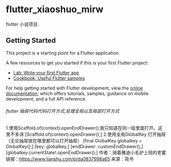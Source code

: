 # flutter_xiaoshuo_mirw

flutter 小说项目.

## Getting Started

This project is a starting point for a Flutter application.

A few resources to get you started if this is your first Flutter project:

- [Lab: Write your first Flutter app](https://docs.flutter.dev/get-started/codelab)
- [Cookbook: Useful Flutter samples](https://docs.flutter.dev/cookbook)

For help getting started with Flutter development, view the
[online documentation](https://docs.flutter.dev/), which offers tutorials,
samples, guidance on mobile development, and a full API reference.

###### flutter 抽屉代码代码打开方式,处理全局以及局部打开方式
1.使用Scaffold.of(context).openEndDrawer();我只知道在同一级里面打开。这里不多讲
[Scaffold.of(context).openDrawer();]
2.使用全局GlobalKey 打开抽屉（无论抽屉放在哪里都可以打开抽屉）
[final GlobalKey<ScaffoldState> globalkey = GlobalKey();]
[key: globalkey,]
[endDrawer: customEndDrawer(),]
[globalkey.currentState!.openEndDrawer();]
作者：骑着雅迪小毛驴上班的老瞿
链接：https://www.jianshu.com/p/da0837998a65
来源：简书